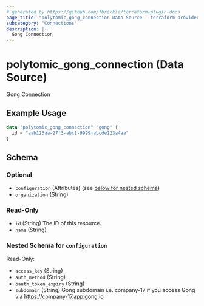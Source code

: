```yaml
---
# generated by https://github.com/fbreckle/terraform-plugin-docs
page_title: "polytomic_gong_connection Data Source - terraform-provider-polytomic"
subcategory: "Connections"
description: |-
  Gong Connection
---
```


# polytomic_gong_connection (Data Source)

Gong Connection

## Example Usage

```terraform
data "polytomic_gong_connection" "gong" {
  id = "aab123aa-27f3-abc1-9999-abcde123a4aa"
}
```

<!-- schema generated by tfplugindocs -->
## Schema

### Optional

- `configuration` (Attributes) (see [below for nested schema](#nestedatt--configuration))
- `organization` (String)

### Read-Only

- `id` (String) The ID of this resource.
- `name` (String)

<a id="nestedatt--configuration"></a>
### Nested Schema for `configuration`

Read-Only:

- `access_key` (String)
- `auth_method` (String)
- `oauth_token_expiry` (String)
- `subdomain` (String) Gong subdomain i.e. company-17 if you access Gong via https://company-17.app.gong.io


